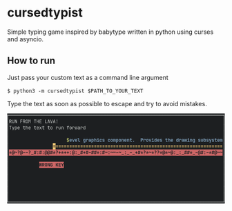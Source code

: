 # cursedtypist

Simple typing game inspired by babytype written in python using curses and
asyncio.

## How to run

Just pass your custom text as a command line argument

```console
$ python3 -m cursedtypist $PATH_TO_YOUR_TEXT
```

Type the text as soon as possible to escape and try to avoid mistakes.

![screenshot](screenshot.png)
